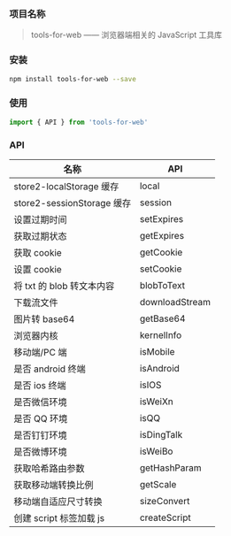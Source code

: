 ### 项目名称

> tools-for-web —— 浏览器端相关的 JavaScript 工具库

### 安装

```sh
npm install tools-for-web --save
```

### 使用

```js
import { API } from 'tools-for-web'
```

### API

| 名称                       | API            |
| -------------------------- | -------------- |
| store2-localStorage 缓存   | local          |
| store2-sessionStorage 缓存 | session        |
| 设置过期时间               | setExpires     |
| 获取过期状态               | getExpires     |
| 获取 cookie                | getCookie      |
| 设置 cookie                | setCookie      |
| 将 txt 的 blob 转文本内容  | blobToText     |
| 下载流文件                 | downloadStream |
| 图片转 base64              | getBase64      |
| 浏览器内核                 | kernelInfo     |
| 移动端/PC 端               | isMobile       |
| 是否 android 终端          | isAndroid      |
| 是否 ios 终端              | isIOS          |
| 是否微信环境               | isWeiXn        |
| 是否 QQ 环境               | isQQ           |
| 是否钉钉环境               | isDingTalk     |
| 是否微博环境               | isWeiBo        |
| 获取哈希路由参数           | getHashParam   |
| 获取移动端转换比例         | getScale       |
| 移动端自适应尺寸转换       | sizeConvert    |
| 创建 script 标签加载 js    | createScript   |
